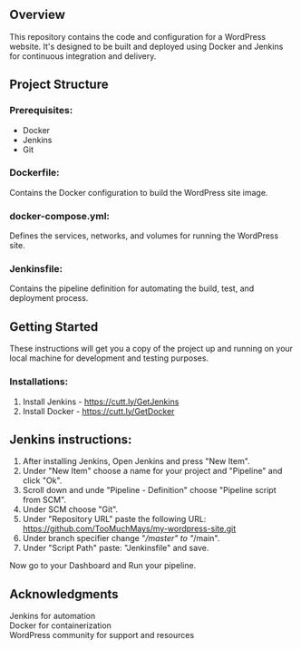## Overview

This repository contains the code and configuration for a WordPress website. It's designed to be built and deployed using Docker and Jenkins for continuous integration and delivery.

## Project Structure
### Prerequisites:
- Docker 
- Jenkins 
- Git

### Dockerfile: 
Contains the Docker configuration to build the WordPress site image.
### docker-compose.yml: 
Defines the services, networks, and volumes for running the WordPress site.
### Jenkinsfile: 
Contains the pipeline definition for automating the build, test, and deployment process.

## Getting Started

These instructions will get you a copy of the project up and running on your local machine for development and testing purposes.

### Installations:

1. Install Jenkins - https://cutt.ly/GetJenkins
2. Install Docker - https://cutt.ly/GetDocker

## Jenkins instructions:
1. After installing Jenkins, Open Jenkins and press "New Item".
2. Under "New Item" choose a name for your project and "Pipeline" and click "Ok".
3. Scroll down and unde "Pipeline - Definition" choose "Pipeline script from SCM".
4. Under SCM choose "Git".
5. Under "Repository URL" paste the following URL:
https://github.com/TooMuchMays/my-wordpress-site.git
6. Under branch specifier change "*/master" to "*/main".
7. Under "Script Path" paste: "Jenkinsfile" and save.

Now go to your Dashboard and Run your pipeline.

## Acknowledgments

Jenkins for automation  
Docker for containerization  
WordPress community for support and resources 

